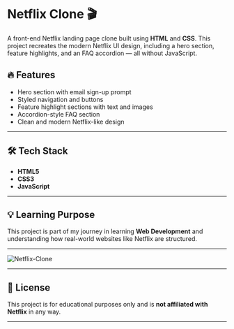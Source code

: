 # Netflix Clone 🎬

A front-end Netflix landing page clone built using **HTML** and **CSS**. This project recreates the modern Netflix UI design, including a hero section, feature highlights, and an FAQ accordion — all without JavaScript.

## 🔥 Features

- Hero section with email sign-up prompt
- Styled navigation and buttons
- Feature highlight sections with text and images
- Accordion-style FAQ section
- Clean and modern Netflix-like design

---

## 🛠️ Tech Stack

- **HTML5**
- **CSS3**
- **JavaScript**

---

## 💡 Learning Purpose

This project is part of my journey in learning **Web Development** and understanding how real-world websites like Netflix are structured.

---

![Netflix-Clone](https://github.com/user-attachments/assets/fea817f5-60dc-4c20-bd21-90c015099f82)

---

## 📜 License

This project is for educational purposes only and is **not affiliated with Netflix** in any way.

---

